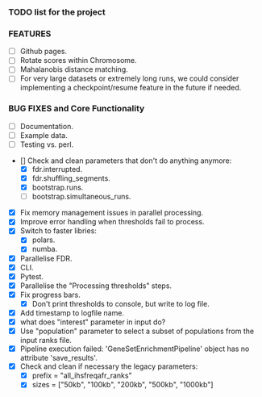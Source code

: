 ### TODO list for the project

### FEATURES
- [ ] Github pages.
- [ ] Rotate scores within Chromosome.
- [ ] Mahalanobis distance matching.
- [ ] For very large datasets or extremely long runs, we could consider implementing a checkpoint/resume feature in the future if needed.

### BUG FIXES and Core Functionality
- [ ] Documentation.
- [ ] Example data.
- [ ] Testing vs. perl.
- [] Check and clean parameters that don't do anything anymore:
	- [x] fdr.interrupted.
	- [x] fdr.shuffling_segments.
	- [x] bootstrap.runs.
	- [ ] bootstrap.simultaneous_runs.
- [x] Fix memory management issues in parallel processing.
- [x] Improve error handling when thresholds fail to process.
- [x] Switch to faster libries:
	- [x] polars.
	- [x] numba.
- [x] Parallelise FDR.
- [x] CLI.
- [x] Pytest.
- [x] Parallelise the "Processing thresholds" steps.
- [x] Fix progress bars.
	- [x] Don't print thresholds to console, but write to log file.
- [x] Add timestamp to logfile name.
- [x] what does "interest" parameter in input do?
- [x] Use "population" parameter to select a subset of populations from the input ranks file.
- [x] Pipeline execution failed: 'GeneSetEnrichmentPipeline' object has no attribute 'save_results'.
- [x] Check and clean if necessary the legacy parameters:
	- [x] prefix = "all_ihsfreqafr_ranks"
	- [x] sizes = ["50kb", "100kb", "200kb", "500kb", "1000kb"]
